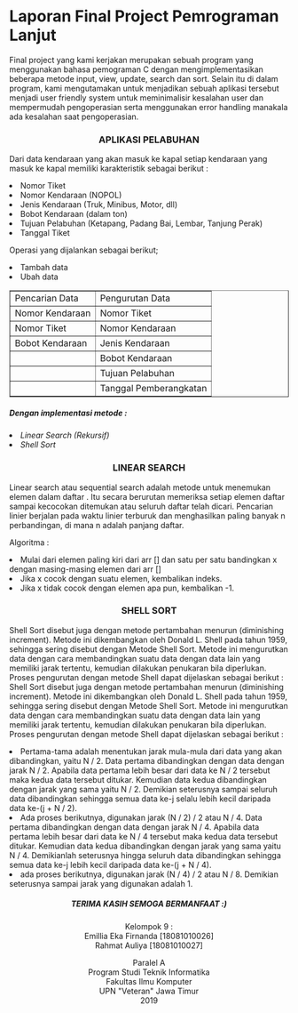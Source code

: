 ﻿<h1>Laporan Final Project Pemrograman Lanjut</h1>

<p>
	Final project yang kami kerjakan merupakan sebuah program yang menggunakan bahasa pemograman C dengan mengimplementasikan beberapa metode input, view, update, search dan sort. Selain itu di dalam program, kami mengutamakan untuk menjadikan sebuah aplikasi tersebut menjadi user friendly system untuk meminimalisir kesalahan user dan mempermudah pengoperasian serta menggunakan error handling manakala ada kesalahan saat pengoperasian.
<p>	
<center><h3>APLIKASI PELABUHAN</h3></center>
<p>
    Dari data kendaraan yang akan masuk ke kapal setiap kendaraan yang masuk ke kapal memiliki karakteristik sebagai berikut :
</p>    
    <li> Nomor Tiket </li>
    <li> Nomor Kendaraan (NOPOL) </li>
    <li> Jenis Kendaraan (Truk, Minibus, Motor, dll) </li>
    <li> Bobot Kendaraan (dalam ton) </li>
    <li> Tujuan Pelabuhan (Ketapang, Padang Bai, Lembar, Tanjung Perak) </li>
    <li> Tanggal Tiket </li>
<p><p></p>
<p> Operasi yang dijalankan sebagai berikut;</p>
<p> <li> Tambah data </li>
    <li> Ubah data </li>
    <table border="1">
    <tr>
    <td> Pencarian Data </td>
    <td> Pengurutan Data </td>
    </tr>
    <tr>
    <td> Nomor Kendaraan </td>
    <td> Nomor Tiket </td>
    </tr>
    <tr>
    <td> Nomor Tiket </td>
    <td> Nomor Kendaraan </td>
    </tr>
    <tr>
    <td> Bobot Kendaraan </td>
    <td> Jenis Kendaraan </td>
    </tr>
    <tr>
    <td> </td>
    <td> Bobot Kendaraan</td>
    </tr>
    <tr>
    <td> </td>
    <td> Tujuan Pelabuhan </td>
    </tr>
    <tr>
    <td> </td>
    <td> Tanggal Pemberangkatan </td>
    </tr>
    </table>
</p>
<h5> Dengan implementasi metode : </h5>
<li> <i> Linear Search (Rekursif) </i> </li>
<li> <i> Shell Sort </i> </li>

<center><h3>LINEAR SEARCH</h3></center>
<P>
    Linear search atau sequential search adalah metode untuk menemukan elemen dalam daftar . Itu secara berurutan memeriksa setiap elemen daftar sampai kecocokan ditemukan atau seluruh daftar telah dicari.
    Pencarian linier berjalan pada waktu linier terburuk dan menghasilkan paling banyak n perbandingan, di mana n adalah panjang daftar. 
</p>
<p> Algoritma :
<li> Mulai dari elemen paling kiri dari arr [] dan satu per satu bandingkan x dengan masing-masing elemen dari arr [] </li>
<li> Jika x cocok dengan suatu elemen, kembalikan indeks. </li>
<li> Jika x tidak cocok dengan elemen apa pun, kembalikan -1. </li>
</p>

<center><h3>SHELL SORT</h3></center>
<p>
    Shell Sort disebut juga dengan metode pertambahan menurun (diminishing increment). Metode ini dikembangkan oleh Donald L. Shell pada tahun 1959, sehingga sering disebut dengan Metode Shell Sort. Metode ini mengurutkan data dengan cara membandingkan suatu data dengan data lain yang memiliki jarak tertentu, kemudian dilakukan penukaran bila diperlukan. Proses pengurutan dengan metode Shell dapat dijelaskan sebagai berikut : Shell Sort disebut juga dengan metode pertambahan menurun (diminishing increment). Metode ini dikembangkan oleh Donald L. Shell pada tahun 1959, sehingga sering disebut dengan Metode Shell Sort. Metode ini mengurutkan data dengan cara membandingkan suatu data dengan data lain yang memiliki jarak tertentu, kemudian dilakukan penukaran bila diperlukan. Proses pengurutan dengan metode Shell dapat dijelaskan sebagai berikut : 
</p>
<li> Pertama-tama adalah menentukan jarak mula-mula dari data yang akan dibandingkan, yaitu N / 2. Data pertama dibandingkan dengan data dengan jarak N / 2. Apabila data pertama lebih besar dari data ke N / 2 tersebut maka kedua data tersebut ditukar. Kemudian data kedua dibandingkan dengan jarak yang sama yaitu N / 2. Demikian seterusnya sampai seluruh data dibandingkan sehingga semua data ke-j selalu lebih kecil daripada data ke-(j + N / 2). </li>
<li> Ada proses berikutnya, digunakan jarak (N / 2) / 2 atau N / 4. Data pertama dibandingkan dengan data dengan jarak N / 4. Apabila data pertama lebih besar dari data ke N / 4 tersebut maka kedua data tersebut ditukar. Kemudian data kedua dibandingkan dengan jarak yang sama yaitu N / 4. Demikianlah seterusnya hingga seluruh data dibandingkan sehingga semua data ke-j lebih kecil daripada data ke-(j + N / 4). </li>
<li> ada proses berikutnya, digunakan jarak (N / 4) / 2 atau N / 8. Demikian seterusnya sampai jarak yang digunakan adalah 1. </li>

<p>
<center><h5>TERIMA KASIH SEMOGA BERMANFAAT :)</h5></center>
<center>Kelompok 9 : </center>
<center>Emillia Eka Firnanda [18081010026]</center>
<center>Rahmat Auliya [18081010027]</center>
</p>
<p><p>
<center>Paralel A</center>
<center>Program Studi Teknik Informatika</center>
<center>Fakultas Ilmu Komputer</center>
<center>UPN "Veteran" Jawa Timur</center>
<center>2019</center>
</p>




